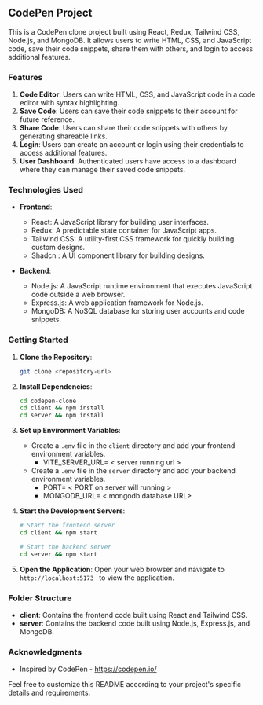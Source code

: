 ## CodePen Project

This is a CodePen clone project built using React, Redux, Tailwind CSS, Node.js, and MongoDB. It allows users to write HTML, CSS, and JavaScript code, save their code snippets, share them with others, and login to access additional features.

### Features

1. **Code Editor**: Users can write HTML, CSS, and JavaScript code in a code editor with syntax highlighting.
2. **Save Code**: Users can save their code snippets to their account for future reference.
3. **Share Code**: Users can share their code snippets with others by generating shareable links.
4. **Login**: Users can create an account or login using their credentials to access additional features.
5. **User Dashboard**: Authenticated users have access to a dashboard where they can manage their saved code snippets.

### Technologies Used

- **Frontend**:
  - React: A JavaScript library for building user interfaces.
  - Redux: A predictable state container for JavaScript apps.
  - Tailwind CSS: A utility-first CSS framework for quickly building custom designs.
  - Shadcn : A UI component library for building designs.

- **Backend**:
  - Node.js: A JavaScript runtime environment that executes JavaScript code outside a web browser.
  - Express.js: A web application framework for Node.js.
  - MongoDB: A NoSQL database for storing user accounts and code snippets.

### Getting Started

1. **Clone the Repository**:
   ```bash
   git clone <repository-url>
   ```

2. **Install Dependencies**:
   ```bash
   cd codepen-clone
   cd client && npm install
   cd server && npm install
   ```

3. **Set up Environment Variables**:
   - Create a `.env` file in the `client` directory and add your frontend environment variables.
      - VITE_SERVER_URL= < server running url >
   - Create a `.env` file in the `server` directory and add your backend environment variables.
      - PORT= < PORT on server will running >
      - MONGODB_URL= < mongodb database URL>

4. **Start the Development Servers**:
   ```bash
   # Start the frontend server
   cd client && npm start

   # Start the backend server
   cd server && npm start
   ```

5. **Open the Application**:
   Open your web browser and navigate to `http://localhost:5173 ` to view the application.

### Folder Structure

- **client**: Contains the frontend code built using React and Tailwind CSS.
- **server**: Contains the backend code built using Node.js, Express.js, and MongoDB.

### Acknowledgments

- Inspired by CodePen - https://codepen.io/

Feel free to customize this README according to your project's specific details and requirements.

